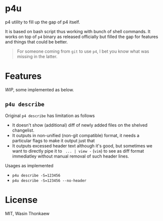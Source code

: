 # p4u
p4 utility to fill up the gap of p4 itself.

It is based on bash script thus working with bunch of shell commands.
It works on top of `p4` binary as released officially but filled the gap for features and things that
could be better.

> For someone coming from `git` to use `p4`, I bet you know what was missing in the latter.

# Features

*WIP*, some implemented as below.

## `p4u describe`

Original `p4 describe` has limitation as follows

* It doesn't show (additional) diff of newly added files on the shelved changelist.
* It outputs in non-unified (non-git compatible) format, it needs a particular flags to make it output just that
* It outputs excessed header text although it's good, but sometimes we want to directly pipe it to ` ... | view -` (`vim`) to see as diff format immediatley without manual removal of such header lines.

Usages as implemented

* `p4u describe -S=123456`
* `p4u describe -S=123456 --no-header`

# License
MIT, Wasin Thonkaew

